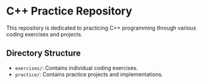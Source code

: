 # C++ Practice Repository

This repository is dedicated to practicing C++ programming through various coding exercises and projects.

## Directory Structure

- `exercises/`: Contains individual coding exercises.
- `practice/`: Contains practice projects and implementations.
